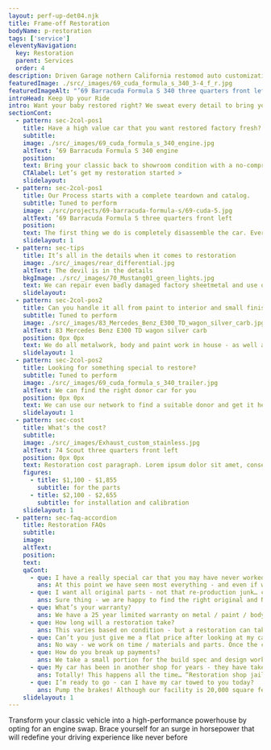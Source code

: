 ```yaml
---
layout: perf-up-det04.njk
title: Frame-off Restoration
bodyName: p-restoration
tags: ['service']
eleventyNavigation:
  key: Restoration
  parent: Services
  order: 4
description: Driven Garage nothern California restomod auto customization and repair shop  
featuredImage: ./src/_images/69_cuda_formula_s_340_3-4_f_r.jpg
featuredImageAlt: "’69 Barracuda Formula S 340 three quarters front left"
introHead: Keep Up your Ride
intro: Want your baby restored right? We sweat every detail to bring your car back to factory fresh no matter what year or make or model it is.
sectionCont:
  - pattern: sec-2col-pos1
    title: Have a high value car that you want restored factory fresh?
    subtitle: 
    image: ./src/_images/69_cuda_formula_s_340_engine.jpg
    altText: ’69 Barracuda Formula S 340 engine
    position: 
    text: Bring your classic back to showroom condition with a no-compromises restoration. Our process demands complete disassembly, catalog and restoration of every component. Using our network of parts hoarders, contacts and car nuts we can get the right stuff for a nut and bolt restoration.
    CTAlabel: Let’s get my restoration started >
    slidelayout:
  - pattern: sec-2col-pos1
    title: Our Process starts with a complete teardown and catalog.
    subtitle: Tuned to perform
    image: ./src/projects/69-barracuda-formula-s/69-cuda-5.jpg
    altText: ’69 Barracuda Formula S three quarters front left
    position: 
    text: The first thing we do is completely disassemble the car. Every nut, bolt, piece of glass, wires, piece of trim is removed, cataloged and marked. Along the way we take notes for broken bolts, missing parts etc. From here we start a list of what we will need to complete your job in detail. Once the car is back from the media blaster - We will assess body damage and metalwork required - and which panels will be replaced or repaired.
    slidelayout: 1
  - pattern: sec-tips
    title: It’s all in the details when it comes to restoration
    image: ./src/_images/rear_differential.jpg
    altText: The devil is in the details
    bkgImage: ./src/_images/70_Mustang01_green_lights.jpg
    text: We can repair even badly damaged factory sheetmetal and use original parts when necessary for a high value historic restoration. We will use new old stock parts if available and keep your car numbers matching. We’ll sweat the details right down to date coded hoses and factory grease pencil marks if that is your aim.
    slidelayout:
  - pattern: sec-2col-pos2
    title: Can you handle it all from paint to interior and small finish work?
    subtitle: Tuned to perform
    image: ./src/_images/83_Mercedes_Benz_E300_TD_wagon_silver_carb.jpg
    altText: 83 Mercedes Benz E300 TD wagon silver carb
    position: 0px 0px
    text: We do all metalwork, body and paint work in house - as well as all mechanical and fabrication work. We send out our engine machine work, some interior work and other specialties like driveshaft balancing to local vendors we know and trust. In short - you won’t have to drag your car from shop to shop - we’ll make it all seamless to you.
    slidelayout: 1
  - pattern: sec-2col-pos2
    title: Looking for something special to restore?
    subtitle: Tuned to perform
    image: ./src/_images/69_cuda_formula_s_340_trailer.jpg
    altText: We can find the right donor car for you
    position: 0px 0px
    text: We can use our network to find a suitable donor and get it here to start the process. Our list of industry friends is long and we can find even obscure cars that are looking for your love and attention. Let us realize your dream today.
    slidelayout: 1
  - pattern: sec-cost
    title: What's the cost?
    subtitle: 
    image: ./src/_images/Exhaust_custom_stainless.jpg
    altText: 74 Scout three quarters front left
    position: 0px 0px
    text: Restoration cost paragraph. Lorem ipsum dolor sit amet, consectetur adipiscing elit. Cras vitae dolor id enim iaculis bibendum. Fusce ut pellentesque erat. Nunc vitae viverra massa. Duis placerat a augue in eleifend. Pellentesque ut neque ex. Ut non nisi ultrices, tincidunt nunc vitae, tincidunt orci. Donec cursus sagittis felis sed tempus. Ut et viverra arcu.
    figures:
      - title: $1,100 - $1,855
        subtitle: for the parts
      - title: $2,100 - $2,655
        subtitle: for installation and calibration
    slidelayout: 1
  - pattern: sec-faq-accordion
    title: Restoration FAQs
    subtitle: 
    image: 
    altText: 
    position: 
    text: 
    qaCont:
      - que: I have a really special car that you may have never worked on - can you restore it?
        ans: At this point we have seen most everything - and even if we haven’t there is enough information on concours restorations of every vehicle to arm us with the information we need to do the job right. If we feel something is out of our realm - we’ll call an expert for advice using our network.
      - que: I want all original parts - not that re-production junk… can you do that?
        ans: Sure thing - we are happy to find the right original and NOS parts. They may cost more - and the time involved to find them will be billed - but we can do it.
      - que: What’s your warranty?
        ans: We have a 25 year limited warranty on metal / paint / bodywork that is detailed in each estimate. Parts warranty is from the manufacturer, and installation is 1 year / 10,000 miles (whichever comes first) for installation.
      - que: How long will a restoration take?
        ans: This varies based on condition - but a restoration can take 4 mos. to 24 mos. depending on level of build, components and parts availability.
      - que: Can’t you just give me a flat price after looking at my car?
        ans: No way - we work on time / materials and parts. Once the car has been disassembled and blasted we can hone in closer on what it will take. But some cars need more work than others for metal and body, and some cars have parts that are expensive and hard to find.
      - que: How do you break up payments?
        ans: We take a small portion for the build spec and design work if that is a part of the process. From there we bill on a regular schedule based on job length for parts, materials and labor. The payment terms will be defined in the build spec and estimate - but in general we bill every 2 weeks for shorter jobs, and every 3-4 for more complex longer term jobs until complete. It can be 4 payments or up to 30 payments depending on the job.
      - que: My car has been in another shop for years - they have taken a bunch of money and haven’t done much work to it. Can I have it brought to you to finish?
        ans: Totally! This happens all the time… “Restoration shop jail” is a terrible place to be. Just know that we may have to re-do some of the work that they already did to make sure it was done right - and we won’t get involved with getting your car back for you.
      - que: I’m ready to go - can I have my car towed to you today?
        ans: Pump the brakes! Although our facility is 20,000 square feet - we don’t have the room to get every car in right away. Our work is in high demand and we always pre-schedule. After we have given an initial estimate and have been given approval - getting your car in to start work can be weeks away - but we’ll schedule the next slot based on that approval and a small deposit.
    slidelayout: 1
---
```


Transform your classic vehicle into a high-performance powerhouse by opting for an engine swap. Brace yourself for an surge in horsepower that will redefine your driving experience like never before